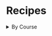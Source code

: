 # Recipes

<details>
    <summary>
        By Course
    </summary>

## Condiments

- [Perserved Lemons](Condiments/preserved_lemons.md)
</details>
